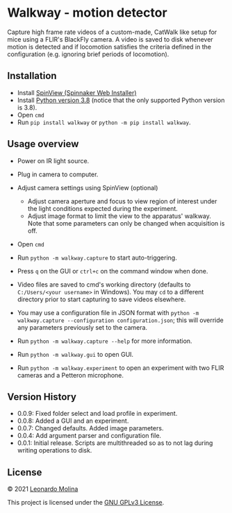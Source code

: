 # Walkway - motion detector

Capture high frame rate videos of a custom-made, CatWalk like setup for mice using a FLIR's BlackFly camera.
A video is saved to disk whenever motion is detected and if locomotion satisfies the criteria defined in the configuration (e.g. ignoring brief periods of locomotion).

## Installation
* Install [SpinView (Spinnaker Web Installer)][SpinView]
* Install [Python version 3.8][Python38] (notice that the only supported Python version is 3.8).
* Open `cmd`
* Run `pip install walkway` or `python -m pip install walkway`.

## Usage overview
* Power on IR light source.
* Plug in camera to computer.
* Adjust camera settings using SpinView (optional)
	- Adjust camera aperture and focus to view region of interest under the light conditions expected during the experiment.
	- Adjust image format to limit the view to the apparatus' walkway. Note that some parameters can only be changed when acquisition is off.
* Open `cmd`
* Run `python -m walkway.capture` to start auto-triggering.
* Press `q` on the GUI or `ctrl+c` on the command window when done.
* Video files are saved to cmd's working directory (defaults to `C:/Users/<your username>` in Windows). You may `cd` to a different directory prior to start capturing to save videos elsewhere.
* You may use a configuration file in JSON format with `python -m walkway.capture --configuration configuration.json`; this will override any parameters previously set to the camera.
* Run `python -m walkway.capture --help` for more information.

* Run `python -m walkway.gui` to open GUI.
* Run `python -m walkway.experiment` to open an experiment with two FLIR cameras and a Petteron microphone.


## Version History
* 0.0.9: Fixed folder select and load profile in experiment.
* 0.0.8: Added a GUI and an experiment.
* 0.0.7: Changed defaults. Added image parameters.
* 0.0.4: Add argument parser and configuration file.
* 0.0.1: Initial release. Scripts are multithreaded so as to not lag during writing operations to disk.


## License
© 2021 [Leonardo Molina][HOME]

This project is licensed under the [GNU GPLv3 License][LICENSE].

[HOME]: https://github.com/leomol
[LICENSE]: https://github.com/leomol/walkway/blob/master/LICENSE
[SpinView]: https://www.flir.ca/products/spinnaker-sdk/
[Python38]: https://www.python.org/downloads/